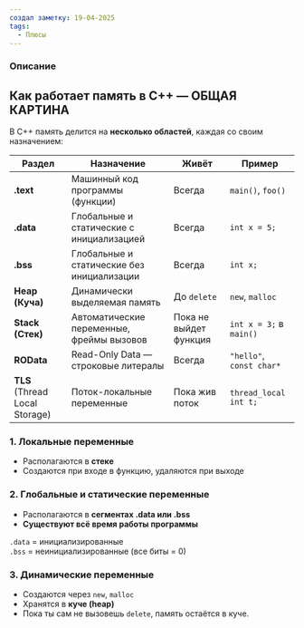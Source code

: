 ```yaml
---
создал заметку: 19-04-2025
tags:
  - Плюсы
---
```

### Описание
## Как работает **память в C++** — ОБЩАЯ КАРТИНА

В C++ память делится на **несколько областей**, каждая со своим назначением:

|Раздел|Назначение|Живёт|Пример|
|---|---|---|---|
|**.text**|Машинный код программы (функции)|Всегда|`main()`, `foo()`|
|**.data**|Глобальные и статические с инициализацией|Всегда|`int x = 5;`|
|**.bss**|Глобальные и статические без инициализации|Всегда|`int x;`|
|**Heap (Куча)**|Динамически выделяемая память|До `delete`|`new`, `malloc`|
|**Stack (Стек)**|Автоматические переменные, фреймы вызовов|Пока не выйдет функция|`int x = 3;` в `main()`|
|**ROData**|Read-Only Data — строковые литералы|Всегда|`"hello"`, `const char*`|
|**TLS** (Thread Local Storage)|Поток-локальные переменные|Пока жив поток|`thread_local int t;`|

### 1. **Локальные переменные**

- Располагаются в **стеке**
- Создаются при входе в функцию, удаляются при выходе

### 2. **Глобальные и статические переменные**

- Располагаются в **сегментах .data или .bss**
- **Существуют всё время работы программы**

`.data` = инициализированные  
`.bss` = неинициализированные (все биты = 0)

### 3. **Динамические переменные**

- Создаются через `new`, `malloc`
- Хранятся в **куче (heap)**
- Пока ты сам не вызовешь `delete`, память остаётся в куче.
